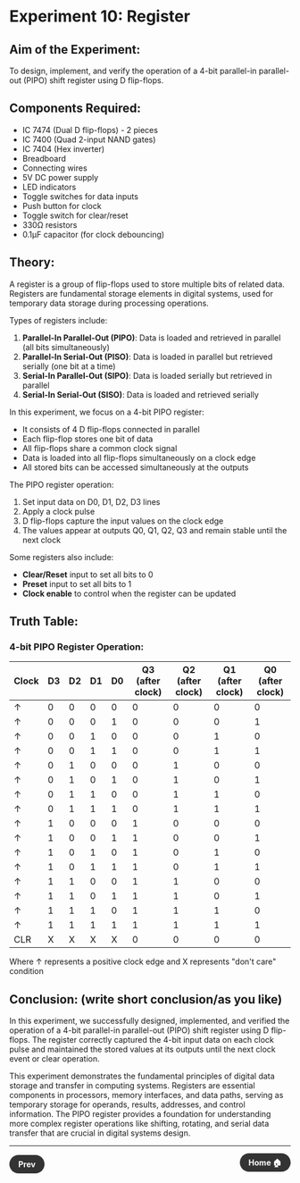 # Experiment 10: Register

## Aim of the Experiment:
To design, implement, and verify the operation of a 4-bit parallel-in parallel-out (PIPO) shift register using D flip-flops.

## Components Required:
- IC 7474 (Dual D flip-flops) - 2 pieces
- IC 7400 (Quad 2-input NAND gates)
- IC 7404 (Hex inverter)
- Breadboard
- Connecting wires
- 5V DC power supply
- LED indicators
- Toggle switches for data inputs
- Push button for clock
- Toggle switch for clear/reset
- 330Ω resistors
- 0.1μF capacitor (for clock debouncing)

## Theory:
A register is a group of flip-flops used to store multiple bits of related data. Registers are fundamental storage elements in digital systems, used for temporary data storage during processing operations.

Types of registers include:
1. **Parallel-In Parallel-Out (PIPO)**: Data is loaded and retrieved in parallel (all bits simultaneously)
2. **Parallel-In Serial-Out (PISO)**: Data is loaded in parallel but retrieved serially (one bit at a time)
3. **Serial-In Parallel-Out (SIPO)**: Data is loaded serially but retrieved in parallel
4. **Serial-In Serial-Out (SISO)**: Data is loaded and retrieved serially

In this experiment, we focus on a 4-bit PIPO register:
- It consists of 4 D flip-flops connected in parallel
- Each flip-flop stores one bit of data
- All flip-flops share a common clock signal
- Data is loaded into all flip-flops simultaneously on a clock edge
- All stored bits can be accessed simultaneously at the outputs

The PIPO register operation:
1. Set input data on D0, D1, D2, D3 lines
2. Apply a clock pulse
3. D flip-flops capture the input values on the clock edge
4. The values appear at outputs Q0, Q1, Q2, Q3 and remain stable until the next clock

Some registers also include:
- **Clear/Reset** input to set all bits to 0
- **Preset** input to set all bits to 1
- **Clock enable** to control when the register can be updated

## Truth Table:
### 4-bit PIPO Register Operation:

| Clock | D3 | D2 | D1 | D0 | Q3 (after clock) | Q2 (after clock) | Q1 (after clock) | Q0 (after clock) |
|-------|----|----|----|----|------------------|------------------|------------------|------------------|
| ↑     | 0  | 0  | 0  | 0  | 0                | 0                | 0                | 0                |
| ↑     | 0  | 0  | 0  | 1  | 0                | 0                | 0                | 1                |
| ↑     | 0  | 0  | 1  | 0  | 0                | 0                | 1                | 0                |
| ↑     | 0  | 0  | 1  | 1  | 0                | 0                | 1                | 1                |
| ↑     | 0  | 1  | 0  | 0  | 0                | 1                | 0                | 0                |
| ↑     | 0  | 1  | 0  | 1  | 0                | 1                | 0                | 1                |
| ↑     | 0  | 1  | 1  | 0  | 0                | 1                | 1                | 0                |
| ↑     | 0  | 1  | 1  | 1  | 0                | 1                | 1                | 1                |
| ↑     | 1  | 0  | 0  | 0  | 1                | 0                | 0                | 0                |
| ↑     | 1  | 0  | 0  | 1  | 1                | 0                | 0                | 1                |
| ↑     | 1  | 0  | 1  | 0  | 1                | 0                | 1                | 0                |
| ↑     | 1  | 0  | 1  | 1  | 1                | 0                | 1                | 1                |
| ↑     | 1  | 1  | 0  | 0  | 1                | 1                | 0                | 0                |
| ↑     | 1  | 1  | 0  | 1  | 1                | 1                | 0                | 1                |
| ↑     | 1  | 1  | 1  | 0  | 1                | 1                | 1                | 0                |
| ↑     | 1  | 1  | 1  | 1  | 1                | 1                | 1                | 1                |
| CLR   | X  | X  | X  | X  | 0                | 0                | 0                | 0                |

Where ↑ represents a positive clock edge and X represents "don't care" condition

## Conclusion: (write short conclusion/as you like)
In this experiment, we successfully designed, implemented, and verified the operation of a 4-bit parallel-in parallel-out (PIPO) shift register using D flip-flops. The register correctly captured the 4-bit input data on each clock pulse and maintained the stored values at its outputs until the next clock event or clear operation.

This experiment demonstrates the fundamental principles of digital data storage and transfer in computing systems. Registers are essential components in processors, memory interfaces, and data paths, serving as temporary storage for operands, results, addresses, and control information. The PIPO register provides a foundation for understanding more complex register operations like shifting, rotating, and serial data transfer that are crucial in digital systems design.

---

<div style="display: flex; justify-content: space-between; align-items: center; margin: 20px 0;">
  <div align=left style="text-align: left;">
    <a href="9.md" style="background: #333; color: white; padding: 8px 16px; border-radius: 20px; text-decoration: none; font-weight: bold;">Prev</a>
  </div>
  <div align=right style="text-align: center;">
    <a href="../" style="background: #333; color: white; padding: 8px 16px; border-radius: 20px; text-decoration: none; font-weight: bold;">Home 🏠</a>
  </div>
</div>
